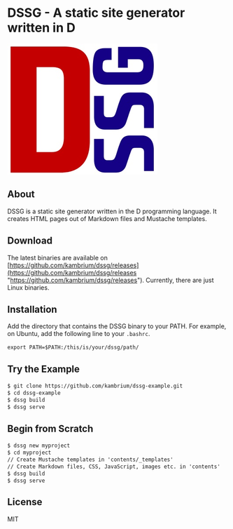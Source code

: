 DSSG - A static site generator written in D
===========================================

![DSSG logo](dssg-logo.jpg)

About
-----
DSSG is a static site generator written in the D programming language. It creates HTML pages out of Markdown files and Mustache templates.

Download
--------
The latest binaries are available on [https://github.com/kambrium/dssg/releases](https://github.com/kambrium/dssg/releases "https://github.com/kambrium/dssg/releases"). Currently, there are just Linux binaries.

Installation
------------
Add the directory that contains the DSSG binary to your PATH. For example, on Ubuntu, add the following line to your `.bashrc`.
```
export PATH=$PATH:/this/is/your/dssg/path/
```

Try the Example
---------------
```shell
$ git clone https://github.com/kambrium/dssg-example.git
$ cd dssg-example
$ dssg build
$ dssg serve
```

Begin from Scratch
------------------
```shell
$ dssg new myproject
$ cd myproject
// Create Mustache templates in 'contents/_templates'
// Create Markdown files, CSS, JavaScript, images etc. in 'contents'
$ dssg build
$ dssg serve
```

License
-------
MIT